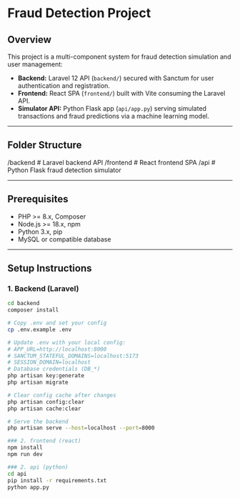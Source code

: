 # Fraud Detection Project

## Overview

This project is a multi-component system for fraud detection simulation and user management:

- **Backend:** Laravel 12 API (`backend/`) secured with Sanctum for user authentication and registration.
- **Frontend:** React SPA (`frontend/`) built with Vite consuming the Laravel API.
- **Simulator API:** Python Flask app (`api/app.py`) serving simulated transactions and fraud predictions via a machine learning model.

---

## Folder Structure



/backend # Laravel backend API
/frontend # React frontend SPA
/api # Python Flask fraud detection simulator


---

## Prerequisites

- PHP >= 8.x, Composer
- Node.js >= 18.x, npm
- Python 3.x, pip
- MySQL or compatible database

---

## Setup Instructions

### 1. Backend (Laravel)

```bash
cd backend
composer install

# Copy .env and set your config
cp .env.example .env

# Update .env with your local config:
# APP_URL=http://localhost:8000
# SANCTUM_STATEFUL_DOMAINS=localhost:5173
# SESSION_DOMAIN=localhost
# Database credentials (DB_*)
php artisan key:generate
php artisan migrate

# Clear config cache after changes
php artisan config:clear
php artisan cache:clear

# Serve the backend
php artisan serve --host=localhost --port=8000

### 2. frontend (react)
npm install
npm run dev

### 2. api (python)
cd api
pip install -r requirements.txt
python app.py

